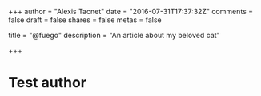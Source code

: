 +++
author = "Alexis Tacnet"
date = "2016-07-31T17:37:32Z"
comments = false
draft = false
shares = false
metas = false

title = "@fuego"
description = "An article about my beloved cat"

+++

Test author
===========